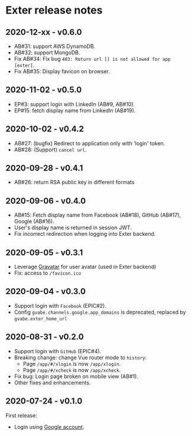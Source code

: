 # Exter release notes

## 2020-12-xx - v0.6.0

- AB#31: support AWS DynamoDB.
- AB#32: support MongoDB.
- Fix AB#34: Fix bug `403: Return url [] is not allowed for app [exter]`.
- Fix AB#35: Display favicon on browser.

## 2020-11-02 - v0.5.0

- EP#3: support login with LinkedIn (AB#9, AB#10).
- EP#15: fetch display name from LinkedIn (AB#19).

## 2020-10-02 - v0.4.2

- AB#27: (bugfix) Redirect to application only with 'login' token.
- AB#28: (Support) `cancel url`.

## 2020-09-28 - v0.4.1

- AB#26: return RSA public key in different formats

## 2020-09-06 - v0.4.0

- AB#15: Fetch display name from Facebook (AB#18), GitHub (AB#17), Google (AB#16).
- User's display name is returned in session JWT.
- Fix incorrect redirection when logging into Exter backend.

## 2020-09-05 - v0.3.1

- Leverage [Gravatar](https://gravatar.com/) for user avatar (used in Exter backend)
- Fix: access to `/favicon.ico`

## 2020-09-04 - v0.3.0

- Support login with `Facebook` (EPIC#2).
- Config `gvabe.channels.google.app_domains` is deprecated, replaced by `gvabe.exter_home_url`

## 2020-08-31 - v0.2.0

- Support login with `GitHub` (EPIC#4).
- Breaking change: change Vue router mode to `history`:
  - Page `/app/#/xlogin` is now `/app/xlogin`.
  - Page `/app/#/xcheck` is now `/app/xcheck`.
- Fix bug: Login page broken on mobile view (AB#1).
- Other fixes and enhancements.

## 2020-07-24 - v0.1.0

First release:

- Login using [Google account](https://www.google.com/account/about/).
